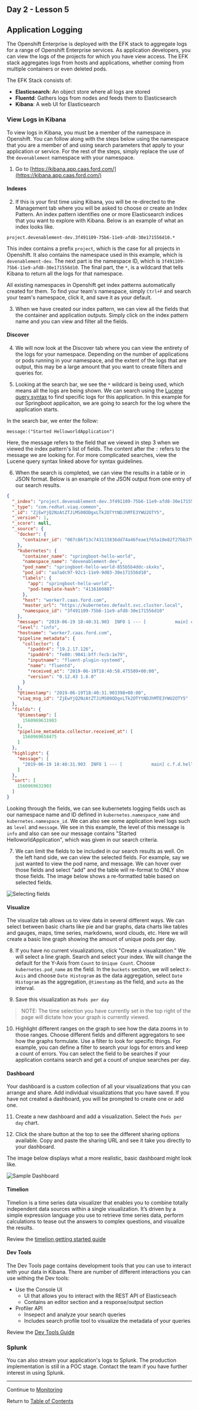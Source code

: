 ## Day 2 - Lesson 5

## Application Logging

The Openshift Enterprise is deployed with the EFK stack to aggregate logs for a range of Openshift Enterprise services. As application developers, you can view the logs of the projects for which you have view access. The EFK stack aggregates logs from hosts and applications, whether coming from multiple containers or even deleted pods. 

The EFK Stack consists of:
 - **Elasticsearch**: An object store where all logs are stored
 - **Fluentd**: Gathers logs from nodes and feeds them to Elasticsearch
 - **Kibana**: A web UI for Elasticsearch

### View Logs in Kibana

To view logs in Kibana, you must be a member of the namespace in Openshift. You can follow along with the steps below using the namespace that you are a member of and using search parameters that apply to your application or service. For the rest of the steps, simply replace the use of the `devenablement` namespace with your namespace. 

1. Go to [https://kibana.app.caas.ford.com/](https://kibana.app.caas.ford.com/)

#### Indexes

2. If this is your first time using Kibana, you will be re-directed to the Management tab where you will be asked to choose or create an Index Pattern. An index pattern identifies one or more Elasticsearch indices that you want to explore with Kibana. Below is an example of what an index looks like. 

```
project.devenablement-dev.3f491109-75b6-11e9-afd8-30e171556d10.*
```

This index contains a prefix `project`, which is the case for all projects in Openshift. It also contains the namespace used in this example, which is `devenablement-dev`. The next part is the namespace ID, which is `3f491109-75b6-11e9-afd8-30e171556d10`. The final part, the `*`, is a wildcard that tells Kibana to return all the logs for that namespace. 

All existing namespaces in Openshift get index patterns automatically created for them. To find your team's namespace, simply `Ctrl+F` and search your team's namespace, click it, and save it as your default. 

3. When we have created our index pattern, we can view all the fields that the container and application outputs. Simply click on the index pattern name and you can view and filter all the fields. 

#### Discover

4. We will now look at the Discover tab where you can view the entirety of the logs for your namespace. Depending on the number of applications or pods running in your namespace, and the extent of the logs that are output, this may be a large amount that you want to create filters and queries for. 

5. Looking at the search bar, we see the `*` wildcard is being used, which means all the logs are being shown. We can search using the [Lucene query syntax](https://www.elastic.co/guide/en/elasticsearch/reference/5.6/query-dsl-query-string-query.html#query-string-syntax) to find specific logs for this application. In this example for our Springboot applicaiton, we are going to search for the log where the application starts. 

In the search bar, we enter the follow:
```
message:("Started HelloworldApplication")
```
Here, the message refers to the field that we viewed in step 3 when we viewed the index pattern's list of fields. The content after the `:` refers to the message we are looking for. For more complicated searches, view the Lucene query syntax linked above for syntax guidelines. 

6. When the search is completed, we can view the results in a table or in JSON format. Below is an example of the JSON output from one entry of our search results. 

```json
{
  "_index": "project.devenablement-dev.3f491109-75b6-11e9-afd8-30e171556d10.2019.06.19",
  "_type": "com.redhat.viaq.common",
  "_id": "ZjEwYjQ2NzAtZTJiMS00ODgxLTk2OTYtNDJhMTE3YWU2OTY5",
  "_version": 1,
  "_score": null,
  "_source": {
    "docker": {
      "container_id": "007c86f13c743133836dd74a46feae1f65a10e82f27bb37998fce2add0f5fe1e"
    },
    "kubernetes": {
      "container_name": "springboot-hello-world",
      "namespace_name": "devenablement-dev",
      "pod_name": "springboot-hello-world-855b5b4ddc-skxks",
      "pod_id": "aa7adc97-92c1-11e9-9d03-30e171556d10",
      "labels": {
        "app": "springboot-hello-world",
        "pod-template-hash": "4116160887"
      },
      "host": "worker7.caas.ford.com",
      "master_url": "https://kubernetes.default.svc.cluster.local",
      "namespace_id": "3f491109-75b6-11e9-afd8-30e171556d10"
    },
    "message": "2019-06-19 18:40:31.903  INFO 1 --- [           main] c.f.d.helloworld.HelloworldApplication   : Started HelloworldApplication in 15.788 seconds (JVM running for 18.326)\n",
    "level": "info",
    "hostname": "worker7.caas.ford.com",
    "pipeline_metadata": {
      "collector": {
        "ipaddr4": "19.2.17.126",
        "ipaddr6": "fe80::9041:bff:fecb:1e79",
        "inputname": "fluent-plugin-systemd",
        "name": "fluentd",
        "received_at": "2019-06-19T18:40:58.475509+00:00",
        "version": "0.12.43 1.6.0"
      }
    },
    "@timestamp": "2019-06-19T18:40:31.903398+00:00",
    "viaq_msg_id": "ZjEwYjQ2NzAtZTJiMS00ODgxLTk2OTYtNDJhMTE3YWU2OTY5"
  },
  "fields": {
    "@timestamp": [
      1560969631903
    ],
    "pipeline_metadata.collector.received_at": [
      1560969658475
    ]
  },
  "highlight": {
    "message": [
      "2019-06-19 18:40:31.903  INFO 1 --- [           main] c.f.d.helloworld.HelloworldApplication   : @kibana-highlighted-field@Started@/kibana-highlighted-field@ @kibana-highlighted-field@HelloworldApplication@/kibana-highlighted-field@ in 15.788 seconds (JVM running for 18.326)\n"
    ]
  },
  "sort": [
    1560969631903
  ]
}
```

Looking through the fields, we can see kubernetets logging fields usch as our namespace name and ID defined in `kubernetes.namespace_name` and `kubernetes.namespace_id`. We can also see some application level logs such as `level` and `message`. We see in this example, the level of this message is `info` and also can see our message contains "Started HelloworldApplication", which was given in our search criteria. 

7. We can limit the fields to be included in our search results as well. On the left hand side, we can view the selected fields. For example, say we just wanted to view the pod name, and message. We can hover over those fields and select "add" and the table will re-format to ONLY show those fields. The image below shows a re-formatted table based on selected fields. 

![Selecting fields](https://github.ford.com/DevEnablement/caas-workshop/blob/master/images/Kibana_SelectFields.PNG)

#### Visualize

The visualize tab allows us to view data in several different ways. We can select between basic charts like pie and bar graphs, data charts like tables and gauges, maps, time series, markdowns, word clouds, etc. Here we will create a basic line graph showing the amount of unique pods per day. 

8. If you have no current visualizations, click "Create a visualization." We will select a line graph. Search and select your index. We will change the default for the Y-Axis from `Count` to `Unique Count`. Choose `kubernetes.pod_name` as the field. In the `buckets` section, we will select `X-Axis` and choose `Date Histogram` as the data aggregation, select `Date Histogram` as the aggregation, `@timestamp` as the field, and `auto` as the interval. 

9. Save this visualization as `Pods per day`

> NOTE: The time selection you have currently set in the top right of the page will dictate how your graph is currently viewed. 

10. Highlight different ranges on the graph to see how the data zooms in to those ranges. Choose different fields and different aggregators to see how the graphs formulate. Use a filter to look for specific things. For example, you can define a filter to search your logs for errors and keep a count of errors. You can select the field to be searches if your application contains search and get a count of unqiue searches per day. 

#### Dashboard

Your dashboard is a custom collection of all your visualizations that you can arrange and share. Add individual visualizations that you have saved. If you have not created a dashboard, you will be prompted to create one or add one. 

11. Create a new dashboard and add a visualization. Select the `Pods per day` chart. 

12. Click the share button at the top to see the different sharing options available. Copy and paste the sharing URL and see it take you directly to your dashboard. 

The image below displays what a more realistic, basic dashboard might look like. 

![Sample Dashboard](https://github.ford.com/DevEnablement/caas-workshop/blob/master/images/Kibana_GoodSample.png)

#### Timelion

Timelion is a time series data visualizer that enables you to combine totally independent data sources within a single visualization. It’s driven by a simple expression language you use to retrieve time series data, perform calculations to tease out the answers to complex questions, and visualize the results.

Review the [timelion getting started guide](https://www.elastic.co/guide/en/kibana/5.6/timelion-getting-started.html)

#### Dev Tools

The Dev Tools page contains development tools that you can use to interact with your data in Kibana. There are number of different interactions you can use withing the Dev tools: 

- Use the Console UI
  - UI that allows you to interact with the REST API of Elasticseach
  - Contains an editor section and a response/output section
- Profiler API
  - Insepect and analyze your search queries
  - Includes search profile tool to visualize the metadata of your queries

Review the [Dev Tools Guide](https://www.elastic.co/guide/en/kibana/5.6/devtools-kibana.html)

### Splunk 

You can also stream your application's logs to Splunk. The production implementation is still in a POC stage. Contact the team if you have further interest in using Splunk. 

---

Continue to [Monitoring](./14-Monitoring.md)

Return to [Table of Contents](../README.md#agenda)